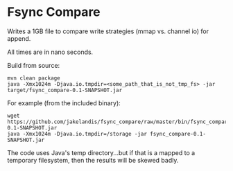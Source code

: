 Fsync Compare
===========

Writes a 1GB file to compare write strategies (mmap vs. channel io) for append. 

All times are in nano seconds. 

Build from source:
```
mvn clean package
java -Xmx1024m -Djava.io.tmpdir=<some_path_that_is_not_tmp_fs> -jar target/fsync_compare-0.1-SNAPSHOT.jar
```
For example (from the included binary):
```
wget https://github.com/jakelandis/fsync_compare/raw/master/bin/fsync_compare-0.1-SNAPSHOT.jar
java -Xmx1024m -Djava.io.tmpdir=/storage -jar fsync_compare-0.1-SNAPSHOT.jar 
```
The code uses Java's temp directory...but if that is a mapped to a temporary filesystem, then the results will be skewed badly.



